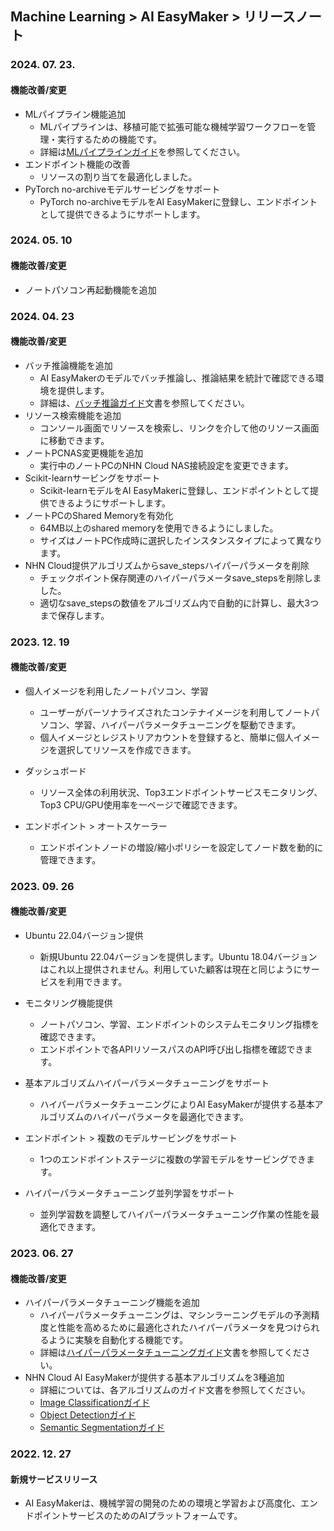 ## Machine Learning > AI EasyMaker > リリースノート

### 2024. 07. 23.

#### 機能改善/変更

* MLパイプライン機能追加
    * MLパイプラインは、移植可能で拡張可能な機械学習ワークフローを管理・実行するための機能です。
    * 詳細は[MLパイプラインガイド](./console-guide/#_68)を参照してください。
* エンドポイント機能の改善
    * リソースの割り当てを最適化しました。
* PyTorch no-archiveモデルサービングをサポート
    * PyTorch no-archiveモデルをAI EasyMakerに登録し、エンドポイントとして提供できるようにサポートします。

### 2024. 05. 10

#### 機能改善/変更

* ノートパソコン再起動機能を追加

### 2024. 04. 23

#### 機能改善/変更

* バッチ推論機能を追加
    * AI EasyMakerのモデルでバッチ推論し、推論結果を統計で確認できる環境を提供します。
    * 詳細は、[バッチ推論ガイド](./console-guide/#_51)文書を参照してください。
* リソース検索機能を追加
    * コンソール画面でリソースを検索し、リンクを介して他のリソース画面に移動できます。
* ノートPCNAS変更機能を追加
    * 実行中のノートPCのNHN Cloud NAS接続設定を変更できます。
* Scikit-learnサービングをサポート
    * Scikit-learnモデルをAI EasyMakerに登録し、エンドポイントとして提供できるようにサポートします。
* ノートPCのShared Memoryを有効化
    * 64MB以上のshared memoryを使用できるようにしました。
    * サイズはノートPC作成時に選択したインスタンスタイプによって異なります。
* NHN Cloud提供アルゴリズムからsave_stepsハイパーパラメータを削除
    * チェックポイント保存関連のハイパーパラメータsave_stepsを削除しました。
    * 適切なsave_stepsの数値をアルゴリズム内で自動的に計算し、最大3つまで保存します。

### 2023. 12. 19

#### 機能改善/変更

* 個人イメージを利用したノートパソコン、学習
    * ユーザーがパーソナライズされたコンテナイメージを利用してノートパソコン、学習、ハイパーパラメータチューニングを駆動できます。
    * 個人イメージとレジストリアカウントを登録すると、簡単に個人イメージを選択してリソースを作成できます。

* ダッシュボード
    * リソース全体の利用状況、Top3エンドポイントサービスモニタリング、Top3 CPU/GPU使用率を一ページで確認できます。

* エンドポイント > オートスケーラー
    * エンドポイントノードの増設/縮小ポリシーを設定してノード数を動的に管理できます。

### 2023. 09. 26

#### 機能改善/変更

* Ubuntu 22.04バージョン提供
    * 新規Ubuntu 22.04バージョンを提供します。Ubuntu 18.04バージョンはこれ以上提供されません。利用していた顧客は現在と同じようにサービスを利用できます。

* モニタリング機能提供
    * ノートパソコン、学習、エンドポイントのシステムモニタリング指標を確認できます。
    * エンドポイントで各APIリソースパスのAPI呼び出し指標を確認できます。

* 基本アルゴリズムハイパーパラメータチューニングをサポート
    * ハイパーパラメータチューニングによりAI EasyMakerが提供する基本アルゴリズムのハイパーパラメータを最適化できます。

* エンドポイント > 複数のモデルサービングをサポート
    * 1つのエンドポイントステージに複数の学習モデルをサービングできます。

* ハイパーパラメータチューニング並列学習をサポート
    * 並列学習数を調整してハイパーパラメータチューニング作業の性能を最適化できます。

### 2023. 06. 27

#### 機能改善/変更

* ハイパーパラメータチューニング機能を追加
    * ハイパーパラメータチューニングは、マシンラーニングモデルの予測精度と性能を高めるために最適化されたハイパーパラメータを見つけられるように実験を自動化する機能です。
    * 詳細は[ハイパーパラメータチューニングガイド](./console-guide/#_18)文書を参照してください。
* NHN Cloud AI EasyMakerが提供する基本アルゴリズムを3種追加
    * 詳細については、各アルゴリズムのガイド文書を参照してください。
    * [Image Classificationガイド](./algorithm-guide/#image-classification)
    * [Object Detectionガイド](./algorithm-guide/#object-detection)
    * [Semantic Segmentationガイド](./algorithm-guide/#semantic-segmentation)

### 2022. 12. 27

#### 新規サービスリリース

* AI EasyMakerは、機械学習の開発のための環境と学習および高度化、エンドポイントサービスのためのAIプラットフォームです。
